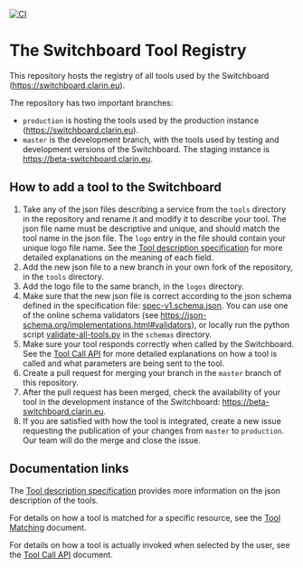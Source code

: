 [![CI](https://github.com/clarin-eric/switchboard-tool-registry/workflows/CI/badge.svg?branch=master)](https://github.com/clarin-eric/switchboard-tool-registry/actions?query=workflow%3ACI+branch%3Amaster)

# The Switchboard Tool Registry

This repository hosts the registry of all tools used by the Switchboard (https://switchboard.clarin.eu).

The repository has two important branches:
- `production` is hosting the tools used by the production instance (https://switchboard.clarin.eu).
- `master` is the development branch, with the tools used by testing and development versions of the Switchboard. The staging instance is https://beta-switchboard.clarin.eu.

## How to add a tool to the Switchboard
1. Take any of the json files describing a service from the `tools` directory in the repository and rename it and modify it to describe your tool. The json file name must be descriptive and unique, and should match the tool name in the json file. The `logo` entry in the file should contain your unique logo file name. See the [Tool description specification](https://github.com/clarin-eric/switchboard-doc/blob/master/documentation/ToolDescriptionSpec.md) for more detailed explanations on the meaning of each field.
1. Add the new json file to a new branch in your own fork of the repository, in the `tools` directory.
1. Add the logo file to the same branch, in the `logos` directory.
1. Make sure that the new json file is correct according to the json schema defined in the specification file: [spec-v1.schema.json](./schemas/spec-v1.schema.json). You can use one of the online schema validators (see https://json-schema.org/implementations.html#validators), or locally run the python script [validate-all-tools.py](./schemas/validate-all-tools.py) in the `schemas` directory.
1. Make sure your tool responds correctly when called by the Switchboard. See the [Tool Call API](https://github.com/clarin-eric/switchboard-doc/blob/master/documentation/ToolCallAPI.md) for more detailed explanations on how a tool is called and what parameters are being sent to the tool.
1. Create a pull request for merging your branch in the `master` branch of this repository.
1. After the pull request has been merged, check the availability of your tool in the development instance of the Switchboard: https://beta-switchboard.clarin.eu.
1. If you are satisfied with how the tool is integrated, create a new issue requesting the publication of your changes from `master` to `production`. Our team will do the merge and close the issue.

## Documentation links

The [Tool description specification](https://github.com/clarin-eric/switchboard-doc/blob/master/documentation/ToolDescriptionSpec.md) provides more information on the json description of the tools.

For details on how a tool is matched for a specific resource, see the [Tool Matching](https://github.com/clarin-eric/switchboard-doc/blob/master/documentation/ToolMatching.md) document.

For details on how a tool is actually invoked when selected by the user, see the [Tool Call API](https://github.com/clarin-eric/switchboard-doc/blob/master/documentation/ToolCallAPI.md) document.

